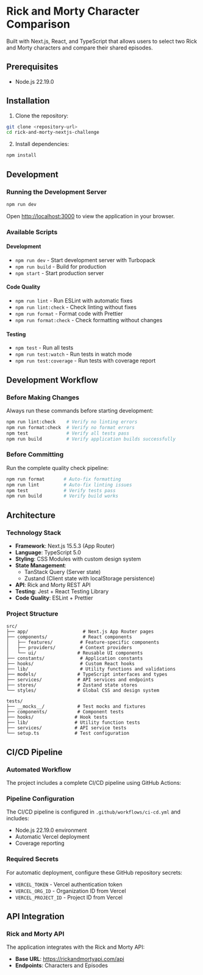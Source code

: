 # Rick and Morty Character Comparison

Built with Next.js, React, and TypeScript that allows users to select two Rick and Morty characters and compare their shared episodes.

## Prerequisites

- Node.js 22.19.0

## Installation

1. Clone the repository:

```bash
git clone <repository-url>
cd rick-and-morty-nextjs-challenge
```

2. Install dependencies:

```bash
npm install
```

## Development

### Running the Development Server

```bash
npm run dev
```

Open [http://localhost:3000](http://localhost:3000) to view the application in your browser.

### Available Scripts

#### Development

- `npm run dev` - Start development server with Turbopack
- `npm run build` - Build for production
- `npm start` - Start production server

#### Code Quality

- `npm run lint` - Run ESLint with automatic fixes
- `npm run lint:check` - Check linting without fixes
- `npm run format` - Format code with Prettier
- `npm run format:check` - Check formatting without changes

#### Testing

- `npm test` - Run all tests
- `npm run test:watch` - Run tests in watch mode
- `npm run test:coverage` - Run tests with coverage report

## Development Workflow

### Before Making Changes

Always run these commands before starting development:

```bash
npm run lint:check    # Verify no linting errors
npm run format:check  # Verify no format errors
npm test              # Verify all tests pass
npm run build         # Verify application builds successfully
```

### Before Committing

Run the complete quality check pipeline:

```bash
npm run format       # Auto-fix formatting
npm run lint         # Auto-fix linting issues
npm test             # Verify tests pass
npm run build        # Verify build works
```

## Architecture

### Technology Stack

- **Framework**: Next.js 15.5.3 (App Router)
- **Language**: TypeScript 5.0
- **Styling**: CSS Modules with custom design system
- **State Management**:
  - TanStack Query (Server state)
  - Zustand (Client state with localStorage persistence)
- **API**: Rick and Morty REST API
- **Testing**: Jest + React Testing Library
- **Code Quality**: ESLint + Prettier

### Project Structure

```
src/
├── app/                    # Next.js App Router pages
├── components/             # React components
│   ├── features/          # Feature-specific components
│   ├── providers/         # Context providers
│   └── ui/               # Reusable UI components
├── constants/             # Application constants
├── hooks/                 # Custom React hooks
├── lib/                   # Utility functions and validations
├── models/               # TypeScript interfaces and types
├── services/             # API services and endpoints
├── stores/               # Zustand state stores
└── styles/               # Global CSS and design system

tests/
├── __mocks__/            # Test mocks and fixtures
├── components/           # Component tests
├── hooks/               # Hook tests
├── lib/                 # Utility function tests
├── services/            # API service tests
└── setup.ts             # Test configuration
```

## CI/CD Pipeline

### Automated Workflow

The project includes a complete CI/CD pipeline using GitHub Actions:

### Pipeline Configuration

The CI/CD pipeline is configured in `.github/workflows/ci-cd.yml` and includes:

- Node.js 22.19.0 environment
- Automatic Vercel deployment
- Coverage reporting

### Required Secrets

For automatic deployment, configure these GitHub repository secrets:

- `VERCEL_TOKEN` - Vercel authentication token
- `VERCEL_ORG_ID` - Organization ID from Vercel
- `VERCEL_PROJECT_ID` - Project ID from Vercel

## API Integration

### Rick and Morty API

The application integrates with the Rick and Morty API:

- **Base URL**: https://rickandmortyapi.com/api
- **Endpoints**: Characters and Episodes
